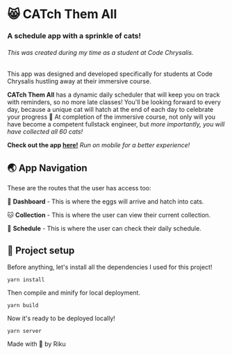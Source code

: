 # 😸 CATch Them All
### A schedule app with a sprinkle of cats!

###### This was created during my time as a student at Code Chrysalis.

This app was designed and developed specifically for students at Code Chrysalis hustling away at their immersive course.

**CATch Them All** has a dynamic daily scheduler that will keep you on track with reminders, so no more late classes! You'll be looking forward to every day, because a unique cat will hatch at the end of each day to celebrate your progress 🎉 At completion of the immersive course, not only will you have become a competent fullstack engineer, but *more importantly, you will have collected all 60 cats!*



**Check out the app [here!](https://cc12-solo-mvp.herokuapp.com/)**    *Run on mobile for a better experience!*




## 🌏 App Navigation
These are the routes that the user has access too:

🥚 **Dashboard** - This is where the eggs will arrive and hatch into cats.

🐱 **Collection** - This is where the user can view their current collection.

🚀 **Schedule** - This is where the user can check their daily schedule.




## 🚀 Project setup
Before anything, let's install all the dependencies I used for this project!
```
yarn install
```
Then compile and minify for local deployment.
```
yarn build
```
Now it's ready to be deployed locally!
```
yarn server
```



Made with 💚 by Riku
